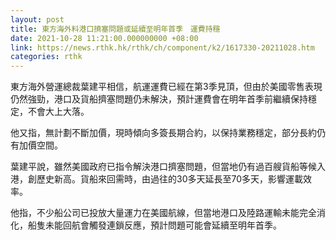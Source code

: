 ```yaml
---
layout: post
title: 東方海外料港口擠塞問題或延續至明年首季　運費持穩
date: 2021-10-28 11:21:00.000000000 +08:00
link: https://news.rthk.hk/rthk/ch/component/k2/1617330-20211028.htm
categories: rthk
---
```


東方海外營運總裁葉建平相信，航運運費已經在第3季見頂，但由於美國零售表現仍然強勁，港口及貨船擠塞問題仍未解決，預計運費會在明年首季前繼續保持穩定，不會大上大落。

他又指，無計劃不斷加價，現時傾向多簽長期合約，以保持業務穩定，部分長約仍有加價空間。

葉建平說，雖然美國政府已指令解決港口擠塞問題，但當地仍有過百艘貨船等候入港，創歷史新高。貨船來回需時，由過往的30多天延長至70多天，影響運載效率。

他指，不少船公司已投放大量運力在美國航線，但當地港口及陸路運輸未能完全消化，船隻未能回航會觸發連鎖反應，預計問題可能會延續至明年首季。
